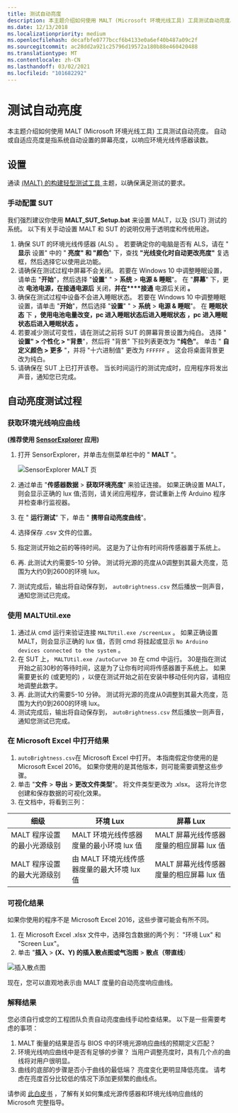 ```yaml
---
title: 测试自动亮度
description: 本主题介绍如何使用 MALT (Microsoft 环境光线工具) 工具测试自动亮度。
ms.date: 12/13/2018
ms.localizationpriority: medium
ms.openlocfilehash: decafbfe0777bccf6b4133e0a6ef40b487a09c2f
ms.sourcegitcommit: ac28dd2a921c25796d19572a180b88e460420488
ms.translationtype: MT
ms.contentlocale: zh-CN
ms.lasthandoff: 03/02/2021
ms.locfileid: "101682292"
---
```

# <a name="testing-auto-brightness"></a>测试自动亮度

本主题介绍如何使用 MALT (Microsoft 环境光线工具) 工具测试自动亮度。 自动或自适应亮度是指系统自动设置的屏幕亮度，以响应环境光线传感器读数。

## <a name="set-up"></a>设置

通读 [ (MALT) 的构建轻型测试工具 ](testing-MALT-building-a-light-testing-tool.md) 主题，以确保满足测试的要求。

### <a name="configuring-the-sut-manually"></a>手动配置 SUT

我们强烈建议你使用 **MALT_SUT_Setup.bat** 来设置 MALT，以及 (SUT) 测试的系统。 以下有关手动设置 MALT 和 SUT 的说明仅用于透明度和传统用途。

1. 确保 SUT 的环境光线传感器 (ALS) 。 若要确定你的电脑是否有 ALS，请在 " **显示** 设置" 中的 " **亮度" 和 "颜色**" 下，查找 **"光线变化时自动更改亮度"** 复选框，然后选择它以使用此功能。
2. 请确保在测试过程中屏幕不会关闭。 若要在 Windows 10 中调整睡眠设置，请单击 "**开始**"，然后选择 "**设置**" "   >  **系统**  >  **电源 & 睡眠**"。 在 "**屏幕**" 下，更改 **电池电源，在接通电源后** 关闭，**并在****接通** 电源后关闭 **。**
3. 确保在测试过程中设备不会进入睡眠状态。 若要在 Windows 10 中调整睡眠设置，请单击 "**开始**"，然后选择 "**设置**" "   >  **系统**  >  **电源 & 睡眠**"。 在 **睡眠状态** 下 **，使用电池电量改变，pc 进入睡眠状态后进入睡眠状态** **，pc 进入睡眠状态后进入睡眠状态** **。** 
4. 若要减少测试可变性，请在测试之前将 SUT 的屏幕背景设置为纯白。 选择 " **设置" > 个性化 > "背景**"，然后将 "背景" 下拉列表更改为 **"纯色"**。 单击 " **自定义颜色 > 更多** "，并将 "十六进制值" 更改为 `FFFFFF` 。 这会将桌面背景更改为纯白。
5. 请确保在 SUT 上已打开该卷。 当长时间运行的测试完成时，应用程序将发出声音，通知您已完成。

## <a name="automatic-brightness-test-procedures"></a>自动亮度测试过程

### <a name="get-ambient-light-response-curve"></a>获取环境光线响应曲线

**(推荐使用 [SensorExplorer](testing-sensor-explorer.md) 应用)**

1. 打开 SensorExplorer，并单击左侧菜单栏中的 " **MALT** "。

    ![SensorExplorer MALT 页](images/SensorExplorerMALT.png)

2. 通过单击 "**传感器数据**  >  **获取环境亮度**" 来验证连接。 如果正确设置 MALT，则会显示正确的 lux 值;否则，请关闭应用程序，尝试重新上传 Arduino 程序并检查串行监视器。
3. 在 " **运行测试**" 下，单击 " **携带自动亮度曲线**"。
4. 选择保存 .csv 文件的位置。
5. 指定测试开始之前的等待时间。 这是为了让你有时间将传感器置于系统上。
6. 再. 此测试大约需要5-10 分钟。 测试将光源的亮度从0调整到其最大亮度，范围为大约0到2600的环境 lux。
7. 测试完成后，输出将自动保存到， `autoBrightness.csv` 然后播放一则声音，通知您测试已完成。

### <a name="using-maltutilexe"></a>使用 MALTUtil.exe

1. 通过从 cmd 运行来验证连接 `MALTUtil.exe /screenLux` 。 如果正确设置 MALT，则会显示正确的 lux 值，否则 cmd 将挂起或显示 `No Arduino devices connected to the system` 。
2. 在 SUT 上， `MALTUtil.exe /autoCurve 30` 在 cmd 中运行。 30是指在测试开始之前30秒的等待时间，这是为了让你有时间将传感器置于系统上。 如果需要更长的 (或更短的) ，以便在测试开始之前在安装中移动任何内容，请相应地调整此数字。
3. 再. 此测试大约需要5-10 分钟。 测试将光源的亮度从0调整到其最大亮度，范围为大约0到2600的环境 lux。
4. 测试完成后，输出将自动保存到， `autoBrightness.csv` 然后播放一则声音，通知您测试已完成。

### <a name="open-the-results-in-microsoft-excel"></a>在 Microsoft Excel 中打开结果

1. `autoBrightness.csv`在 Microsoft Excel 中打开。 本指南假定你使用的是 Microsoft Excel 2016。 如果你使用的是其他版本，则可能需要调整这些步骤。
2. 单击 "**文件**  >  **导出**  >  **更改文件类型**"。 将文件类型更改为 .xlsx。 这将允许您创建和保存数据的可视化效果。
3. 在文档中，将看到三列：

| 细级 | 环境 Lux  | 屏幕 Lux |
|-----|----|----|
| MALT 程序设置的最小光源级别 | MALT 环境光线传感器度量的最小环境 lux 值 | MALT 屏幕光线传感器度量的相应屏幕 lux 值 |
| MALT 程序设置的最大光源级别 | 由 MALT 环境光线传感器度量的最大环境 lux 值 | MALT 屏幕光线传感器度量的相应屏幕 lux 值 |

### <a name="visualize-the-results"></a>可视化结果

如果你使用的程序不是 Microsoft Excel 2016，这些步骤可能会有所不同。

1. 在 Microsoft Excel .xlsx 文件中，选择包含数据的两个列： "环境 Lux" 和 "Screen Lux"。
2. 单击 "**插入**  >  **(X、Y) 的插入散点图或气泡图**  >  **散点（带直线**）

![插入散点图](images/insertScatter1.png)

现在，您可以直观地表示由 MALT 度量的自动亮度响应曲线。

### <a name="interpret-the-results"></a>解释结果

您必须自行或您的工程团队负责自动亮度曲线手动检查结果。 以下是一些需要考虑的事项：

1. MALT 衡量的结果是否与 BIOS 中的环境光源响应曲线的预期定义匹配？
2. 环境光线响应曲线中是否有足够的步骤？ 当用户调整亮度时，具有几个点的曲线将对用户很明显。
3. 曲线的底部的步骤是否小于曲线的最低端？ 亮度变化更明显降低亮度。 请考虑在亮度百分比较低的情况下添加更频繁的曲线点。

请参阅 [此白皮书](/windows-hardware/design/whitepapers/integrating-ambient-light-sensors-with-computers-running-windows-10-creators-update) ，了解有关如何集成光源传感器和环境光线响应曲线的 Microsoft 完整指导。
